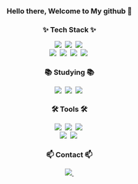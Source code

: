 <!--타이틀 부분-->
<div align="center">
  <h3>Hello there, Welcome to My github 👋 </h3>
</div>


<!--내용 부분-->
<h3 align="center">✨ Tech Stack ✨</h3>
<div align="center">
  <img src="https://img.shields.io/badge/html5-E34F26?style=for-the-badge&logo=html5&logoColor=white">&nbsp
  <img src="https://img.shields.io/badge/css3-1572B6?style=for-the-badge&logo=css3&logoColor=white">&nbsp
  <img src="https://img.shields.io/badge/javascript-F7DF1E?style=for-the-badge&logo=javascript&logoColor=white">&nbsp
</div>
<div align="center">
  <img src="https://img.shields.io/badge/mysql-4479A1?style=for-the-badge&logo=mysql&logoColor=white">&nbsp
  <img src="https://img.shields.io/badge/postgresql-4169E1?style=for-the-badge&logo=postgresql&logoColor=white">&nbsp
  <img src="https://img.shields.io/badge/node.js-339933?style=for-the-badge&logo=node.js&logoColor=white">&nbsp
  <img src="https://img.shields.io/badge/arduino-00878F?style=for-the-badge&logo=arduino&logoColor=white">&nbsp
</div>


<h3 align="center">📚 Studying 📚</h3>
<div align="center">
  <img src="https://img.shields.io/badge/react-61DAFB?style=for-the-badge&logo=react&logoColor=white">&nbsp
  <img src="https://img.shields.io/badge/typescript-3178C6?style=for-the-badge&logo=typescript&logoColor=white">&nbsp
  <img src="https://img.shields.io/badge/spring-6DB33F?style=for-the-badge&logo=spring&logoColor=white">&nbsp
</div>


<h3 align="center">🛠 Tools 🛠</h3>
<div align="center">
  <img src="https://img.shields.io/badge/git-F05033.svg?style=for-the-badge&logo=git&logoColor=white" />&nbsp
  <img src="https://img.shields.io/badge/github-181717.svg?style=for-the-badge&logo=github&logoColor=white" />&nbsp
  <img src="https://img.shields.io/badge/Notion-F3F3F3.svg?style=for-the-badge&logo=notion&logoColor=black" />&nbsp
</div>
<div align="center">
  <img src="https://img.shields.io/badge/intellijidea-000000.svg?style=for-the-badge&logo=intellijidea&logoColor=22ABF3" />&nbsp
  <img src="https://img.shields.io/badge/visualstudio-5C2D91.svg?style=for-the-badge&logo=visualstudio&logoColor=F37726" />&nbsp
</div>


<h3 align="center">📫 Contact 📫</h3>
<div align="center">
  <!-- <a href="https://www.notion.so/7d9b42f10e4844d6b67c84079f488f3a">
    <img src="https://img.shields.io/badge/notion-000000?style=for-the-badge&logo=notion&logoColor=white" />&nbsp
  </a> -->
  <a href="mailto:bas33@naver.com">
    <img
      src="https://img.shields.io/badge/bas33@naver.com-D14836?style=for-the-badge&logo=gmail&logoColor=white"/>&nbsp
  </a>
</div>
